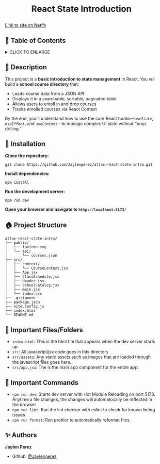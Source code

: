 # <p align="center">React State Introduction</p>

[Link to site on Netify]()

## :bookmark: Table of Contents

<details>
        <summary>
        CLICK TO ENLARGE
        </summary>
        :memo: <a href="#description">Description</a>
        <br>
        :wrench: <a href="#installation">Installation</a>
        <br>
        :house: <a href="#project-structure">Project Structure</a>
        <br>
        :file_folder: <a href="#files">Important Files/Folders</a>
        <br>
        :mega: <a href="#commands">Important Commands</a>
        <br>
        :sparkles: <a href="#authors">Authors</a>
</details>

## :memo: <span id="description">Description</span>

This project is a **basic introduction to state management** in React. You will build a **school course directory** that:

- Loads course data from a JSON API
- Displays it in a searchable, sortable, paginated table
- Allows users to enroll in and drop courses
- Tracks enrolled courses via React Context

By the end, you’ll understand how to use the core React hooks—`useState`, `useEffect`, and `useContext`—to manage complex UI state without “prop drilling.”

## :wrench: <span id="installation">Installation</span>

**Clone the repository:**

`git clone https://github.com/Jaylenperez/atlas-react-state-intro.git`

**Install dependencies:**

`npm install`

**Run the development server:**

`npm run dev`

**Open your browser and navigate to `http://localhost:5173/`**

## :house: <span id="project-structure">Project Structure</span>

```plaintext
atlas-react-state-intro/
├── public/
│   ├── favicon.svg
│   └── api/
│       └── courses.json
├── src/
│   ├── context/
│   │   └── CourseContext.jsx
│   ├── App.jsx
│   ├── ClassSchedule.jsx
│   ├── Header.jsx
│   ├── SchoolCatalog.jsx
│   ├── main.jsx
│   └── index.css
├── .gitignore
├── package.json
├── vite.config.js
├── index.html
└── README.md
```

## :file_folder: <span id="files">Important Files/Folders</span>

- `index.html`: This is the html file that appears when the dev server starts up.
- `src`: All javascript/jsx code goes in this directory
- `src/assets`: Any static assets such as images that are loaded through the javascript files goes here.
- `src/app.jsx`: The is the main app component for the entire app.

## :mega: <span id="commands">Important Commands</span>

- `npm run dev`: Starts dev server with Hot Module Reloading on port 5173. Anytime a file changes, the changes will automatocally be reflected in the browser
- `npm run lint`: Run the lint checker with eslint to check for known linting issues
- `npm run format`: Run prettier to automatically reformat files.


## :sparkles: <span id="authors">Authors</span>

**Jaylen Perez**

- Github: [@Jaylenperez](https://github.com/Jaylenperez)
